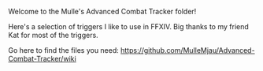 Welcome to the Mulle's Advanced Combat Tracker folder!

Here's a selection of triggers I like to use in FFXIV. Big thanks to my friend Kat for most of the triggers.

Go here to find the files you need: https://github.com/MulleMjau/Advanced-Combat-Tracker/wiki
